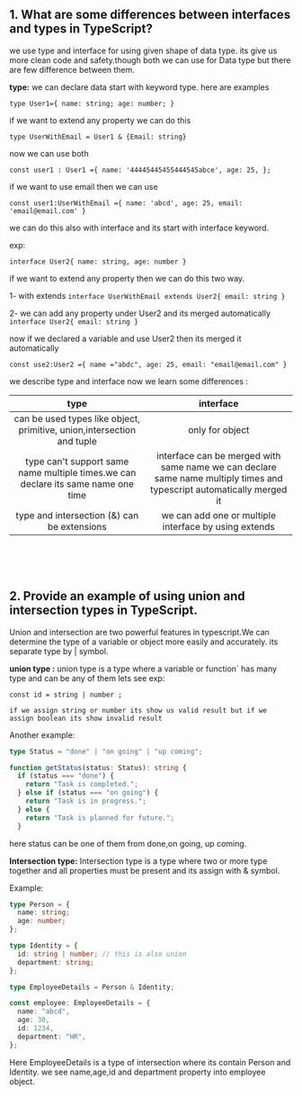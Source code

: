 ## 1. What are some differences between interfaces and types in TypeScript?

we use type and interface for using given shape of data type. its give us more clean code and safety.though both we can use for Data type but there are few difference between them.

**type:** we can declare data start with keyword type. here are examples

`type User1={
    name: string;
    age: number;
}`

if we want to extend any property we can do this

`type UserWithEmail = User1 & {Email: string}`

now we can use both

`const user1 : User1 ={
    name: '44445445455444545abce',
    age: 25,
};`

if we want to use email then we can use

`const user1:UserWithEmail ={
    name: 'abcd',
    age: 25,
    email: 'email@email.com'
}`

we can do this also with interface and its start with interface keyword.

exp:

`interface User2{
    name: string,
    age: number
}`

if we want to extend any property then we can do this two way.

1- with extends
`interface UserWithEmail extends User2{
    email: string
}`

2- we can add any property under User2 and its merged automatically
` interface User2{
    email: string
}`

now if we declared a variable and use User2 then its merged it automatically

`const use2:User2 ={
    name ="abdc",
    age: 25,
    email: "email@email.com"
}`

we describe type and interface now we learn some differences :

|                                       type                                        |                                                       interface                                                       |
| :-------------------------------------------------------------------------------: | :-------------------------------------------------------------------------------------------------------------------: |
|      can be used types like object, primitive, union,intersection and tuple       |                                                    only for object                                                    |
| type can't support same name multiple times.we can declare its same name one time | interface can be merged with same name we can declare same name multiply times and typescript automatically merged it |
|                    type and intersection (&) can be extensions                    |                                 we can add one or multiple interface by using extends                                 |

<br>
<br>
<br>

## 2. Provide an example of using union and intersection types in TypeScript.

<p> Union and intersection are two powerful features in typescript.We can determine the type of a variable or object more easily and accurately. its separate type by |  symbol.</p>

**union type :** <span>union type is a type where a variable or function` has many type and can be any of them </span>
lets see exp:

```
const id = string | number ;

if we assign string or number its show us valid result but if we assign boolean its show invalid result

```

Another example:

```typescript
type Status = "done" | "on going" | "up coming";

function getStatus(status: Status): string {
  if (status === "done") {
    return "Task is completed.";
  } else if (status === "on going") {
    return "Task is in progress.";
  } else {
    return "Task is planned for future.";
  }
```

here status can be one of them from done,on going, up coming.

**Intersection type:** Intersection type is a type where two or more type together and all properties must be present and its assign with & symbol.

Example:

```typescript
type Person = {
  name: string;
  age: number;
};

type Identity = {
  id: string | number; // this is also union
  department: string;
};

type EmployeeDetails = Person & Identity;

const employee: EmployeeDetails = {
  name: "abcd",
  age: 30,
  id: 1234,
  department: "HR",
};
```

Here EmployeeDetails is a type of intersection where its contain Person and Identity. we see name,age,id and department property into employee object.
